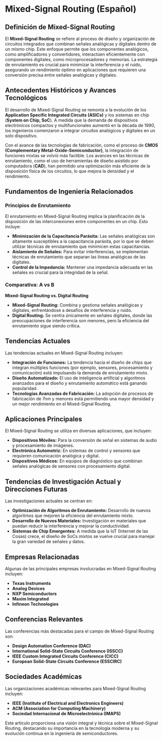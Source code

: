 # Mixed-Signal Routing (Español)

## Definición de Mixed-Signal Routing

El **Mixed-Signal Routing** se refiere al proceso de diseño y organización de circuitos integrados que combinan señales analógicas y digitales dentro de un mismo chip. Este enfoque permite que los componentes analógicos, como amplificadores y convertidores, interactúen eficientemente con componentes digitales, como microprocesadores y memorias. La estrategia de enrutamiento es crucial para minimizar la interferencia y el ruido, asegurando un rendimiento óptimo en aplicaciones que requieren una conversión precisa entre señales analógicas y digitales.

## Antecedentes Históricos y Avances Tecnológicos

El desarrollo de Mixed-Signal Routing se remonta a la evolución de los **Application Specific Integrated Circuits (ASICs)** y los sistemas en chip (**System on Chip, SoC**). A medida que la demanda de dispositivos electrónicos compactos y multifuncionales aumentó en la década de 1990, los ingenieros comenzaron a integrar circuitos analógicos y digitales en un solo dispositivo.

Con el avance de las tecnologías de fabricación, como el proceso de **CMOS (Complementary Metal-Oxide-Semiconductor)**, la integración de funciones mixtas se volvió más factible. Los avances en las técnicas de enrutamiento, como el uso de herramientas de diseño asistido por computadora (**CAD**), han permitido una optimización más eficiente de la disposición física de los circuitos, lo que mejora la densidad y el rendimiento.

## Fundamentos de Ingeniería Relacionados

### Principios de Enrutamiento

El enrutamiento en Mixed-Signal Routing implica la planificación de la disposición de las interconexiones entre componentes en un chip. Esto incluye:

- **Minimización de la Capacitancia Parásita:** Las señales analógicas son altamente susceptibles a la capacitancia parásita, por lo que se deben utilizar técnicas de enrutamiento que minimicen estas capacitancias.
- **Aislamiento de Señales:** Para evitar interferencias, se implementan técnicas de enrutamiento que separan las líneas analógicas de las digitales.
- **Control de la Impedancia:** Mantener una impedancia adecuada en las señales es crucial para la integridad de la señal.

### Comparativa: A vs B

**Mixed-Signal Routing vs. Digital Routing**

- **Mixed-Signal Routing:** Combina y gestiona señales analógicas y digitales, enfrentándose a desafíos de interferencia y ruido.
- **Digital Routing:** Se centra únicamente en señales digitales, donde las preocupaciones de interferencia son menores, pero la eficiencia del enrutamiento sigue siendo crítica.

## Tendencias Actuales

Las tendencias actuales en Mixed-Signal Routing incluyen:

- **Integración de Funciones:** La tendencia hacia el diseño de chips que integran múltiples funciones (por ejemplo, sensores, procesamiento y comunicación) está impulsando la demanda de enrutamiento mixto.
- **Diseño Automatizado:** El uso de inteligencia artificial y algoritmos avanzados para el diseño y enrutamiento automático está ganando popularidad.
- **Tecnologías Avanzadas de Fabricación:** La adopción de procesos de fabricación de 7nm y menores está permitiendo una mayor densidad y un mejor rendimiento en el Mixed-Signal Routing.

## Aplicaciones Principales

El Mixed-Signal Routing se utiliza en diversas aplicaciones, que incluyen:

- **Dispositivos Móviles:** Para la conversión de señal en sistemas de audio y procesamiento de imágenes.
- **Electrónica Automotriz:** En sistemas de control y sensores que requieren comunicación analógica y digital.
- **Dispositivos Médicos:** En equipos de diagnóstico que combinan señales analógicas de sensores con procesamiento digital.

## Tendencias de Investigación Actual y Direcciones Futuras

Las investigaciones actuales se centran en:

- **Optimización de Algoritmos de Enrutamiento:** Desarrollo de nuevos algoritmos que mejoren la eficiencia del enrutamiento mixto.
- **Desarrollo de Nuevos Materiales:** Investigación en materiales que puedan reducir la interferencia y mejorar la conductividad.
- **Sistemas de Chip Emergentes:** A medida que la IoT (Internet de las Cosas) crece, el diseño de SoCs mixtos se vuelve crucial para manejar la gran variedad de señales y datos.

## Empresas Relacionadas

Algunas de las principales empresas involucradas en Mixed-Signal Routing incluyen:

- **Texas Instruments**
- **Analog Devices**
- **NXP Semiconductors**
- **Maxim Integrated**
- **Infineon Technologies**

## Conferencias Relevantes

Las conferencias más destacadas para el campo de Mixed-Signal Routing son:

- **Design Automation Conference (DAC)**
- **International Solid-State Circuits Conference (ISSCC)**
- **IEEE Custom Integrated Circuits Conference (CICC)**
- **European Solid-State Circuits Conference (ESSCIRC)**

## Sociedades Académicas

Las organizaciones académicas relevantes para Mixed-Signal Routing incluyen:

- **IEEE (Institute of Electrical and Electronics Engineers)**
- **ACM (Association for Computing Machinery)**
- **Sociedad Internacional de Microelectrónica (IMAPS)**

Este artículo proporciona una visión integral y técnica sobre el Mixed-Signal Routing, destacando su importancia en la tecnología moderna y su evolución continua en la ingeniería de semiconductores.